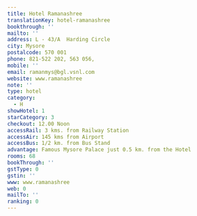 ```yaml
---
title: Hotel Ramanashree
translationKey: hotel-ramanashree
bookthrough: ''
mailto: ''
address: L - 43/A  Harding Circle
city: Mysore
postalcode: 570 001
phone: 821-522 202, 563 056,
mobile: ''
email: ramanmys@bgl.vsnl.com
website: www.ramanashree
note: ''
type: hotel
category:
  - H
showHotel: 1
starCategory: 3
checkout: 12.00 Noon
accessRail: 3 kms. from Railway Station
accessAir: 145 kms from Airport
accessBus: 1/2 km. from Bus Stand
advantage: Famous Mysore Palace just 0.5 km. from the Hotel
rooms: 68
bookThrough: ''
gstType: 0
gstin: ''
www: www.ramanashree
web: 0
mailTo: ''
ranking: 0
---
```







